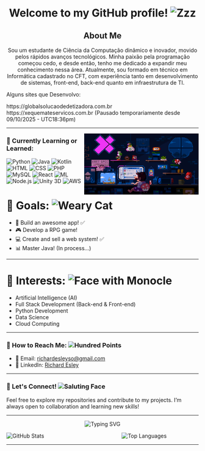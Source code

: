 <h1 align="center" > Welcome to my GitHub profile! <img src="https://raw.githubusercontent.com/Tarikul-Islam-Anik/Animated-Fluent-Emojis/master/Emojis/Smilies/Zzz.png" alt="Zzz" width="30" height="30" /></h1>

<h2 align="center">About Me</h2> 

<p align="center" border="0"> Sou um estudante de Ciência da Computação dinâmico e inovador, movido pelos rápidos avanços tecnológicos. Minha paixão pela programação começou cedo, e desde então, tenho me dedicado a expandir meu conhecimento nessa área. Atualmente, sou formado em técnico em Informática cadastrado no CFT, com experiência tanto em desenvolvimento de sistemas, front-end, back-end quanto em infraestrutura de TI.

<p>Alguns sites que Desenvolvo:</p>
https://globalsolucaodedetizadora.com.br <br>
https://xequemateservicos.com.br (Pausado temporariamente desde 09/10/2025 - UTC18:36pm)


---

<img align="right" alt="Gif of a Cat Reading a Book" width="300px" height="160px" src="./src/img/header-image.gif">

### 🌱 Currently Learning or Learned: 

<p>
  <img src="https://img.shields.io/badge/Python-3776AB?style=for-the-badge&logo=python&logoColor=white" alt="Python" />
  <img src="https://img.shields.io/badge/Java-ED8B00?style=for-the-badge&logo=java&logoColor=white" alt="Java" />
  <img src="https://img.shields.io/badge/Kotlin-0095D5?style=for-the-badge&logo=kotlin&logoColor=white" alt="Kotlin" />
  <img src="https://img.shields.io/badge/HTML-E34F26?style=for-the-badge&logo=html5&logoColor=white" alt="HTML" />
  <img src="https://img.shields.io/badge/CSS-1572B6?style=for-the-badge&logo=css3&logoColor=white" alt="CSS" />
  <img src="https://img.shields.io/badge/PHP-777BB4?style=for-the-badge&logo=php&logoColor=white" alt="PHP" />
  <img src="https://img.shields.io/badge/MySQL-4479A1?style=for-the-badge&logo=mysql&logoColor=white" alt="MySQL" />
  <img src="https://img.shields.io/badge/React-61DAFB?style=for-the-badge&logo=react&logoColor=black" alt="React" />
  <img src="https://img.shields.io/badge/ML-FF6F00?style=for-the-badge&logo=deep-learning&logoColor=white" alt="ML" />
  <img src="https://img.shields.io/badge/Node.js-339933?style=for-the-badge&logo=nodedotjs&logoColor=white" alt="Node.js" />
  <img src="https://img.shields.io/badge/Unity-000000?style=for-the-badge&logo=unity&logoColor=white" alt="Unity 3D" />
  <img src="https://img.shields.io/badge/AWS-232F3E?style=for-the-badge&logo=amazonaws&logoColor=white" alt="AWS" />
</p>


<h1>🎯 Goals: <img src="https://raw.githubusercontent.com/Tarikul-Islam-Anik/Animated-Fluent-Emojis/master/Emojis/Smilies/Weary%20Cat.png" alt="Weary Cat" width="25" height="25" /></h1> 

- 🚀 Build an awesome app! ✅
- 🎮 Develop a RPG game! 
- 💻 Create and sell a web system! ✅
- 📊 Master Java! (In process...)

---

<h1>🧩 Interests: <img src="https://raw.githubusercontent.com/Tarikul-Islam-Anik/Animated-Fluent-Emojis/master/Emojis/Smilies/Face%20with%20Monocle.png" alt="Face with Monocle" width="25" height="25" /></h1> 

- Artificial Intelligence (AI)
- Full Stack Development (Back-end & Front-end)
- Python Development
- Data Science
- Cloud Computing

---

### 🚀 How to Reach Me: <img src="https://raw.githubusercontent.com/Tarikul-Islam-Anik/Animated-Fluent-Emojis/master/Emojis/Smilies/Hundred%20Points.png" alt="Hundred Points" width="25" height="25" />

- 📧 Email: [richardesleyso@gmail.com](mailto:richardesleyso@gmail.com)
- 📖 LinkedIn: [Richard Esley](https://www.linkedin.com/in/richardesley)

---

### 🔗 Let's Connect! <img src="https://raw.githubusercontent.com/Tarikul-Islam-Anik/Animated-Fluent-Emojis/master/Emojis/Smilies/Saluting%20Face.png" alt="Saluting Face" width="25" height="25" />

Feel free to explore my repositories and contribute to my projects. I’m always open to collaboration and learning new skills!

---

<div style="text-align: center;" align="center">

![Typing SVG](https://readme-typing-svg.herokuapp.com?font=Fira+Code&size=24&duration=4000&color=F75C7E&center=true&vCenter=true&width=450&lines=Hello,+I'm+Richard+Esley;Welcome+to+my+GitHub+profile!;I'm+a+Computer+Science+Student)
  
</div>

<div style="display: flex; justify-content: space-between;">
    <img src="https://github-readme-stats.vercel.app/api?username=RDEsley&show_icons=true&theme=radical" alt="GitHub Stats" style="width: 52%;">
    <img src="https://github-readme-stats.vercel.app/api/top-langs/?username=RDEsley&layout=compact&theme=radical" alt="Top Languages" style="width: 40%;">
</div>

---
<!-- [![Ashutosh's github activity graph](https://github-readme-activity-graph.vercel.app/graph?username=RDEsley&bg_color=000000&color=eb8034&line=be93d4&point=b65fcf&area=true&hide_border=true)](https://github.com/ashutosh00710/github-readme-activity-graph)
 <picture align="center">
  <source media="(prefers-color-scheme: dark)" srcset="https://raw.githubusercontent.com/RDEsley/RDEsley/output/github-contribution-grid-snake-dark.svg">
  <source media="(prefers-color-scheme: light)" srcset="https://raw.githubusercontent.com/RDEsley/RDEsley/output/github-contribution-grid-snake-dark.svg">
  <img align="center" alt="github contribution grid snake animation" src="https://raw.githubusercontent.com/RDEsley/RDEsley/output/github-contribution-grid-snake.svg">
</picture> -->
